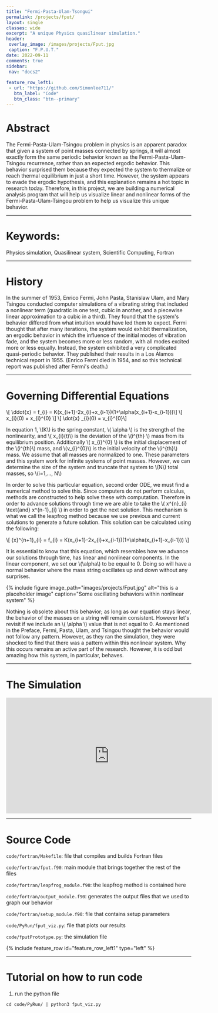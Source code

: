 ```yaml
---
title: "Fermi-Pasta-Ulam-Tsongui"
permalink: /projects/fput/
layout: single
classes: wide
excerpt: "A unique Physics quasilinear simulation."
header:
 overlay_image: /images/projects/Fput.jpg
 caption: "F.P.U.T."
date: 2022-09-11
comments: true
sidebar:
 nav: "docs2"
 
feature_row_left1:
 - url: "https://github.com/Simonlee711/"
   btn_label: "Code"
   btn_class: "btn--primary"
---
```

 
# Abstract
 
The Fermi-Pasta-Ulam-Tsingou problem in physics is an apparent paradox that given a system of point masses connected by springs, it will almost exactly form the same periodic behavior known as the Fermi-Pasta-Ulam-Tsingou recurrence, rather than an expected ergodic behavior. This behavior surprised them because they expected the system to thermalize or reach thermal equilibrium in just a short time. However, the system appears to evade the ergodic hypothesis, and this explanation remains a hot topic in research today. Therefore, in this project, we are building a numerical analysis program that will help us visualize linear and nonlinear forms of the Fermi-Pasta-Ulam-Tsingou problem to help us visualize this unique behavior.
 
---
 
# Keywords:
 
Physics simulation, Quasilinear system, Scientific Computing, Fortran
 
---
 
# History
 
In the summer of 1953, Enrico Fermi, John Pasta, Stanislaw Ulam, and Mary Tsingou conducted computer simulations of a vibrating string that included a nonlinear term (quadratic in one test, cubic in another, and a piecewise linear approximation to a cubic in a third). They found that the system's behavior differed from what intuition would have led them to expect. Fermi thought that after many iterations, the system would exhibit thermalization, an ergodic behavior in which the influence of the initial modes of vibration fade, and the system becomes more or less random, with all modes excited more or less equally. Instead, the system exhibited a very complicated quasi-periodic behavior. They published their results in a Los Alamos technical report in 1955. (Enrico Fermi died in 1954, and so this technical report was published after Fermi's death.)
 
---
 
# Governing Differential Equations
 
\\[ \ddot{x} = f_{i} = K(x_{i+1}-2x_{i}+x_{i-1})(1+\alpha(x_{i+1}-x_{i-1}))\\]
\\[ x_{i}(0) = x_{i}^{0} \\]
\\[ \dot{x} \_{i}(0) = v_{i}^{0}\\]
 
In equation 1, \\(K\\) is the spring constant, \\( \alpha \\) is the strength of the nonlinearity, and \\( x_{i}(t)\\) is the deviation of the \\(i^{th} \\) mass from its equilibrium position. Additionally \\( x_{i}^{0} \\) is the initial displacement of the \\(i^{th}\\) mass, and \\(v_{i}^{0}\\) is the initial velocity of the \\(i^{th}\\) mass. We assume that all masses are normalized to one. These parameters and this system work for infinite systems of point masses. However, we can determine the size of the system and truncate that system to \\(N\\) total masses, so \\(i=1,..., N\\)
 
In order to solve this particular equation, second order ODE, we must find a numerical method to solve this. Since computers do not perform calculus, methods are constructed to help solve these with computation. Therefore in order to advance solutions through time we are able to take the \\( x^{n}\_{i}  \text{and} x^{n-1}_{i} \\) in order to get the next solution. This mechanism is what we call the leapfrog method because we use previous and current solutions to generate a future solution. This solution can be calculated using the following: 
 
\\[ {x}^{n+1}\_{i} = f_{i} = K(x_{i+1}-2x_{i}+x_{i-1})(1+\alpha(x_{i+1}-x_{i-1})) \\]
 
It is essential to know that this equation, which resembles how we advance our solutions through time, has linear and nonlinear components. In the linear component, we set our \\(\alpha\\) to be equal to 0. Doing so will have a normal behavior where the mass string oscillates up and down without any surprises.
 
{% include figure image_path="images/projects/Fput.jpg" alt="this is a placeholder image" caption="Some oscillating behaviors within nonlinear system" %}
 
Nothing is obsolete about this behavior; as long as our equation stays linear, the behavior of the masses on a string will remain consistent. However let's revisit if we include an \\( \alpha \\) value that is not equal to 0. As mentioned in the Preface, Fermi, Pasta, Ulam, and Tsingou thought the behavior would not follow any pattern. However, as they ran the simulation, they were shocked to find that there was a pattern within this nonlinear system. Why this occurs remains an active part of the research. However, it is odd but amazing how this system, in particular, behaves.
 
---
 
# The Simulation
<iframe width="560" height="315" src="https://www.youtube.com/embed/XB2yuHfzlXE" title="YouTube video player" frameborder="0" allow="accelerometer; autoplay; clipboard-write; encrypted-media; gyroscope; picture-in-picture" allowfullscreen></iframe>
 
---
 
# Source Code
 
```code/fortran/Makefile```: file that compiles and builds Fortran files
 
```code/fortran/fput.f90```: main module that brings together the rest of the files
 
```code/fortran/leapfrog_module.f90```: the leapfrog method is contained here
 
```code/fortran/output_module.f90```: generates the output files that we used to graph our behavior
 
```code/fortran/setup_module.f90```: file that contains setup parameters
 
```code/PyRun/fput_viz.py```: file that plots our results
 
```code/fputPrototype.py```: the simulation file
 
{% include feature_row id="feature_row_left1" type="left" %}
 
 
---
 
# Tutorial on how to run code
 
1. run the python file
 
```cd code/PyRun/ | python3 fput_viz.py```
 
 
 
 

